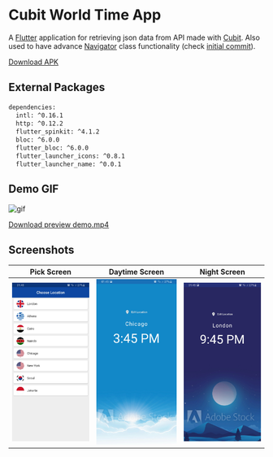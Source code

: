 # Cubit World Time App

A [Flutter](https://flutter.dev/) application for retrieving json data from API made with [Cubit](https://pub.dev/documentation/flutter_cubit/latest/).
Also used to have advance [Navigator](https://api.flutter.dev/flutter/widgets/Navigator-class.html) class functionality (check [initial commit](https://github.com/JollyGoal/flutter_world_time/commit/3617bfc8c1b0121126646e1cb405a11381a7afab)).

[Download APK](release/world-time.apk)


## External Packages
```
dependencies:
  intl: ^0.16.1
  http: ^0.12.2
  flutter_spinkit: ^4.1.2
  bloc: ^6.0.0
  flutter_bloc: ^6.0.0
  flutter_launcher_icons: ^0.8.1
  flutter_launcher_name: ^0.0.1
```

## Demo GIF

![gif](release/demo.gif)

[Download preview demo.mp4](release/demo.mp4)


## Screenshots

|Pick Screen|Daytime Screen|Night Screen|
|---|---|---|
|![main](release/screenshot3.jpg)|![result](release/screenshot2.jpg)|![error](release/screenshot1.jpg)|

